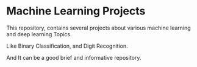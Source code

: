 # Machine Learning Projects

This repository, contains several projects about various machine learning and deep learning Topics.

Like Binary Classification, and Digit Recognition.

And It can be a good brief and informative repository.

